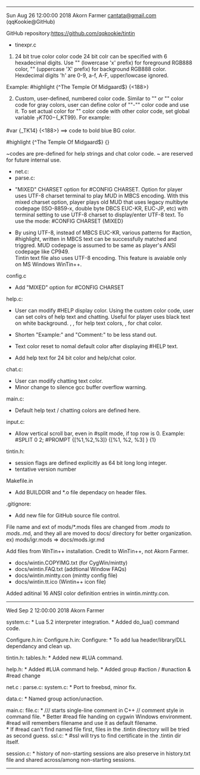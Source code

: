 --------------------------------------------------------------------------------

Sun Aug 26 12:00:00 2018 Akorn Farmer <cantata@gmail.com> (qqKookie@GitHub)

GitHub repository:https://github.com/qqkookie/tintin

* tinexpr.c

1) 24 bit true color color code
24 bit colr can be specified with 6 hexadecimal digits.
Use "<xhhhhhh>" (lowercase 'x' prefix) for foreground RGB888 color, 
"<Xhhhhhh>" (uppercase 'X' prefix) for background RGB888 color.
Hexdecimal digits 'h' are 0-9, a-f, A-F, upper/lowcase ignored.

Example: #highlight {^The Temple Of Midgaard$} {<XFFFF00><188>} 

2) Custom, user-defined, numbered color code. 
Similar to "<g32>" or "<G32>" color code for gray colors,
user can define color of "<K00>"-"<K99>" color code and use it. 
To set actual color for "<Kdd>" color code with other color code, 
set global variable ${_TKT00}-${_KT99}. For example:

#var {_TK14} {<X0000ff><188>} ==> <K14> code to bold blue BG color.

#highlight {^The Temple Of Midgaard$} {<K14>}

<K81>~<K85>codes  are pre-defined for help strings and chat color code. 
<K86>~<K99> are reserved for future internal use.

* net.c:
* parse.c:

- "MIXED" CHARSET option for #CONFIG CHARSET. 
Option for player uses UTF-8 charset terminal to play MUD in MBCS encoding.
With this mixed charset option, player plays old MUD that uses legacy multibyte 
codepage (ISO-8859-x, double byte DBCS EUC-KR, EUC-JP, etc) 
with terminal setting to use UTF-8 charset to display/enter UTF-8 text. 
To use the mode: #CONFIG CHARSET {MIXED}

- By using UTF-8, instead of MBCS EUC-KR, various patterns for #action, #highlight,
written in MBCS text can be successfully matched and triggred.
MUD codepage is assumed to be same as player's ANSI codepage like CP949.	
Tintin text file also uses UTF-8 encoding. 
This feature is avaiable only on MS Windows WinTin++.

config.c
- Add "MIXED" option for #CONFIG CHARSET

help.c:
- User can modify #HELP display color. 
Using the custom <Kdd> color code, user can set colrs of help text 
and chatting. Useful for player uses black text on white background.
<K81>, <K82>, <K83> for help text colors, <K84>, <K85> for chat color.

- Shorten "Example:" and "Comment:" to be less stand out.
- Text color reset to nomal default color after displaying #HELP text.
- Add help text for 24 bit color and help/chat color. 

chat.c:
- User can modify chatting text color.
- Minor change to silence gcc buffer overflow warning.

main.c:
- Default help text / chatting colors are defined here.

input.c:
- Allow vertical scroll bar, even in #split mode, if top row is 0.
 Example: #SPLIT 0 2; #PROMPT {[%1,%2,%3]} {[%1, %2, %3] } {1}

tintin.h:
- session flags are defined explicitly as 64 bit long long integer.
- tentative version number

Makefile.in
- Add BUILDDIR and *.o file dependacy on header files.

.gitignore:
- Add new file for GitHub source file control.

File name and ext of mods/*.mods files are changed from *.mods to mods.*.md,
and they all are moved to docs/ directory for better organization.
ex) mods/igr.mods => docs/mods.igr.md

Add files from WnTin++ installation. Credit to WinTin++, not Akorn Farmer.

- docs/wintin.COPYIMG.txt	(for CygWin/mintty)
- docs/wintin.FAQ.txt		(addtional Window FAQs)
- docs/wintin.mintty.con	(mintty config file)
- docs/wintin.tt.ico		(Wintin++ icon file) 

Added aditinal 16 ANSI color definition entries in wintin.mintty.con.

-----------------------------------------------------------

Wed Sep 2 12:00:00 2018 Akorn Farmer

system.c:
    * Lua 5.2 interpreter integration.
    * Added do_lua() command code.

Configure.h.in:
Configure.h.in:
Configure:
    * To add lua header/library/DLL dependancy and clean up.

tintin.h:
tables.h:
    * Added new #LUA command.

help.h:
    * Added #LUA command help.
    * Added group #action / #unaction & #read change

net.c :
parse.c:
system.c:
    * Port to freebsd, minor fix.

data.c:
    * Named group action/unaction.

main.c:
file.c:
    * /// starts single-line comment in C++ // comment style in command file.
    * Better #read file handing on cygwin Windows environment.
      #read will remembers filename and use it as default filename.   
    * If #read can't find named file first, files in the .tintin directory 
      will be tried as second guess.
ssl.c: 
    * #ssl will trys to find certificate in the .tintin dir itself.

session.c:
    * history of non-starting sessions are also preserve in history.txt file
      and shared across/among non-starting sessions.

--------------------------------------------------------------------------------
<EOT>
